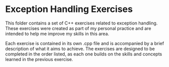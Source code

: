 # Exception Handling Exercises

This folder contains a set of C++ exercises related to exception handling. These exercises were created as part of my personal practice and are intended to help me improve my skills in this area.

Each exercise is contained in its own .cpp file and is accompanied by a brief description of what it aims to achieve. The exercises are designed to be completed in the order listed, as each one builds on the skills and concepts learned in the previous exercise.
